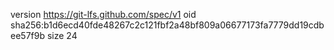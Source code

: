 version https://git-lfs.github.com/spec/v1
oid sha256:b1d6ecd40fde48267c2c121fbf2a48bf809a06677173fa7779dd19cdbee57f9b
size 24
